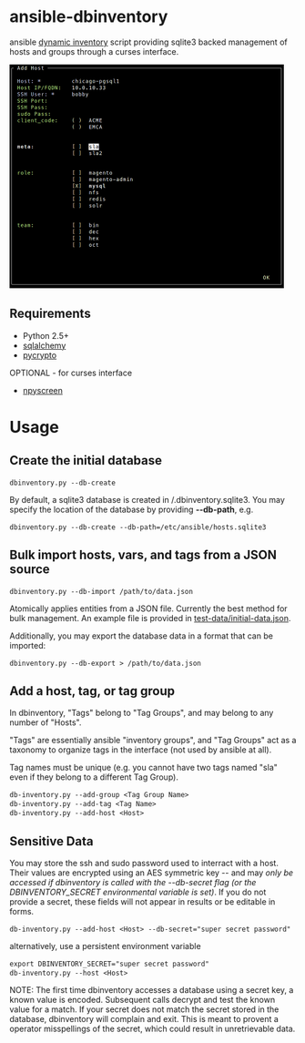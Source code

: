 # ansible-dbinventory
ansible [dynamic inventory](http://docs.ansible.com/intro_dynamic_inventory.html) script
providing sqlite3 backed management of hosts and groups through a curses interface.


![curses interface](docs/screenshots/ansible-dbinventory-npyscreen.png?raw=true)


Requirements
------------

* Python 2.5+
* [sqlalchemy](https://pypi.python.org/pypi/SQLAlchemy)
* [pycrypto](https://pypi.python.org/pypi/pycrypto)

OPTIONAL - for curses interface
* [npyscreen](https://pypi.python.org/pypi/npyscreen/)


Usage
=====

Create the initial database
---------------------------

```
dbinventory.py --db-create
```

By default, a sqlite3 database is created in <CWD>/.dbinventory.sqlite3. You may
specify the location of the database by providing **--db-path**, e.g.

```
dbinventory.py --db-create --db-path=/etc/ansible/hosts.sqlite3
```


Bulk import hosts, vars, and tags from a JSON source
----------------------------------------------------


```
dbinventory.py --db-import /path/to/data.json
```

Atomically applies entities from a JSON file. Currently the best method for
bulk management. An example file is provided in [test-data/initial-data.json](test-data/initial-data.json).

Additionally, you may export the database data in a format that can be imported:

```
dbinventory.py --db-export > /path/to/data.json
```


Add a host, tag, or tag group
-----------------------------


In dbinventory, "Tags" belong to "Tag Groups", and may belong to any number of
"Hosts". 

"Tags" are essentially ansible "inventory groups", and "Tag Groups" act
as a taxonomy to organize tags in the interface (not used by ansible at all).

Tag names must be unique (e.g. you cannot have two tags named "sla" even if 
they belong to a different Tag Group).


```
db-inventory.py --add-group <Tag Group Name>
db-inventory.py --add-tag <Tag Name>
db-inventory.py --add-host <Host>
```

Sensitive Data
--------------

You may store the ssh and sudo password used to interract with a host. Their
values are encrypted using an AES symmetric key -- and may *only be accessed
if dbinventory is called with the --db-secret flag (or the DBINVENTORY_SECRET
environmental variable is set)*. If you do not provide a secret, these fields
will not appear in results or be editable in forms.


```
db-inventory.py --add-host <Host> --db-secret="super secret password"
```

alternatively, use a persistent environment variable

```
export DBINVENTORY_SECRET="super secret password"
db-inventory.py --host <Host>
```


NOTE: The first time dbinventory accesses a database using a secret key, a known
value is encoded. Subsequent calls decrypt and test the known value for a
match. If your secret does not match the secret stored in the database, dbinventory
will complain and exit. This is meant to provent a operator misspellings of 
the secret, which could result in unretrievable data.
